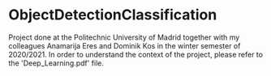 # ObjectDetectionClassification
Project done at the Politechnic University of Madrid together with my colleagues Anamarija Eres and Dominik Kos in the winter semester of 2020/2021.
In order to understand the context of the project, please refer to the 'Deep_Learning.pdf' file.
